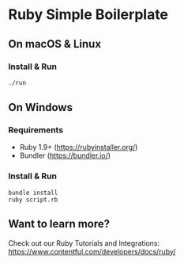 # Ruby Simple Boilerplate

## On macOS & Linux

### Install & Run

```bash
./run
```

## On Windows

### Requirements

* Ruby 1.9+ (https://rubyinstaller.org/)
* Bundler (https://bundler.io/)

### Install & Run

```
bundle install
ruby script.rb
```

## Want to learn more?

Check out our Ruby Tutorials and Integrations: <https://www.contentful.com/developers/docs/ruby/>
